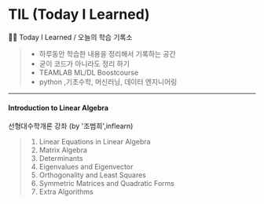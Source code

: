 # TIL (Today I Learned)
🧑‍💻 Today I Learned / 오늘의 학습 기록소
> * 하루동안 학습한 내용을 정리해서 기록하는 공간
> * 굳이 코드가 아니라도 정리 하기 
> * TEAMLAB ML/DL Boostcourse
> * python ,기초수학, 머신러닝, 데이터 엔지니어링
--------------------------------------
#### Introduction to Linear Algebra 
선형대수학개론 강좌 (by '조범희',inflearn)
> 1. Linear Equations in Linear Algebra 
> 2. Matrix Algebra
> 3. Determinants
> 4. Eigenvalues and Eigenvector
> 5. Orthogonality and Least Squares
> 6. Symmetric Matrices and Quadratic Forms
> 7. Extra Algorithms 
